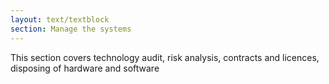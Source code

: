 ```yaml
---
layout: text/textblock
section: Manage the systems
---
```

This section covers technology audit, risk analysis, contracts and licences, disposing of hardware and software